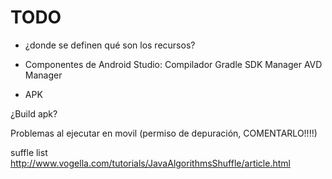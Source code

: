 # TODO

* ¿donde se definen qué son los recursos?
* Componentes de Android Studio:
	Compilador
	Gradle
	SDK Manager
	AVD Manager

* APK

¿Build apk?

Problemas al ejecutar en movil (permiso de depuración, COMENTARLO!!!!)

suffle list
http://www.vogella.com/tutorials/JavaAlgorithmsShuffle/article.html